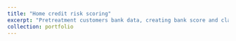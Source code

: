 ```yaml
---
title: "Home credit risk scoring"
excerpt: "Pretreatment customers bank data, creating bank score and classification model, developing a Streamlit Dashboard to present the customer loan approval and deployed on streamlit cloud platform. br/ <br/><img src='/images/deploy_cloud_fruits.jpeg'>"
collection: portfolio
---
```

